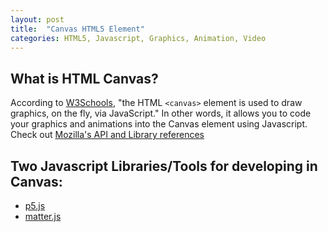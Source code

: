 ```yaml
---
layout: post
title:  "Canvas HTML5 Element"
categories: HTML5, Javascript, Graphics, Animation, Video
---
```

## What is **HTML Canvas**? 
According to [W3Schools][W3Schools], "the HTML ```<canvas>``` element is used to draw graphics, on the fly, via JavaScript."
In other words, it allows you to code your graphics and animations into the Canvas element using Javascript. Check out [Mozilla's API and Library references](https://developer.mozilla.org/en-US/docs/Web/API/Canvas_API)    
## Two Javascript Libraries/Tools for developing in Canvas:
*   [p5.js](http://p5js.org/)
*   [matter.js](https://github.com/liabru/matter-js)  

[W3Schools]:https://www.w3schools.com/html/html5_canvas.asp
